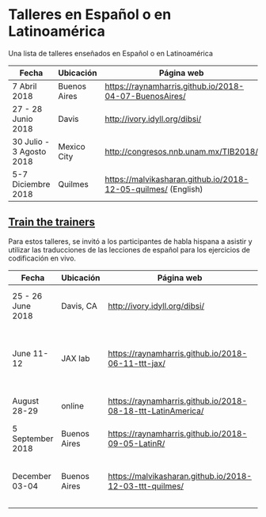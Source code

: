# Talleres en Español o en Latinoamérica

Una lista de talleres enseñados en Español o en Latinoamérica

| Fecha | Ubicación |  Página web |
| --- | --- | --- |
| 7 Abril 2018 | Buenos Aires |  https://raynamharris.github.io/2018-04-07-BuenosAires/ |
| 27 - 28 Junio 2018 | Davis | http://ivory.idyll.org/dibsi/
| 30 Julio - 3 Agosto 2018 | Mexico City | http://congresos.nnb.unam.mx/TIB2018/ |
| 5-7 Diciembre 2018 | Quilmes | https://malvikasharan.github.io/2018-12-05-quilmes/ (English)|

## [Train the trainers](https://carpentries.github.io/instructor-training/)

Para estos talleres, se invitó a los participantes de habla hispana a asistir y utilizar las traducciones de las lecciones de español para los ejercicios de codificación en vivo.

| Fecha | Ubicación |  Página web | Notas |
| --- | --- | --- | --- |
| 25 - 26 June 2018 | Davis, CA | http://ivory.idyll.org/dibsi/ | 3 participantes de habla hispana|
| June 11-12 | JAX lab | https://raynamharris.github.io/2018-06-11-ttt-jax/ | 2 participantes de habla hispana se unieron remotamente
| August 28-29 | online | https://raynamharris.github.io/2018-08-18-ttt-LatinAmerica/ | Dia 2 enseñado en español
| 5 September 2018 |  Buenos Aires | https://raynamharris.github.io/2018-09-05-LatinR/| taller de medio dia | 
| December 03-04 | Buenos Aires |https://malvikasharan.github.io/2018-12-03-ttt-quilmes/ | híbrido, algunos instructores se unen remotamente

